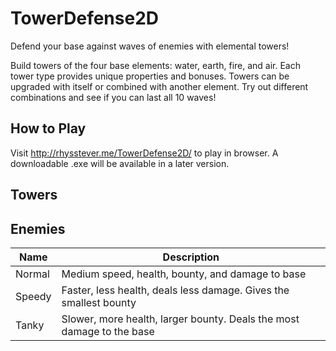 # TowerDefense2D
Defend your base against waves of enemies with elemental towers! 

Build towers of the four base elements: water, earth, fire, and air. Each tower type provides unique properties and bonuses. Towers can be upgraded with itself or combined with another element. Try out different combinations and see if you can last all 10 waves!

## How to Play
Visit http://rhysstever.me/TowerDefense2D/ to play in browser. A downloadable .exe will be available in a later version.

## Towers



## Enemies

| Name | Description | 
| ------ | --- |
| Normal | Medium speed, health, bounty, and damage to base | 
| Speedy | Faster, less health, deals less damage. Gives the smallest bounty | 
| Tanky | Slower, more health, larger bounty. Deals the most damage to the base | 
